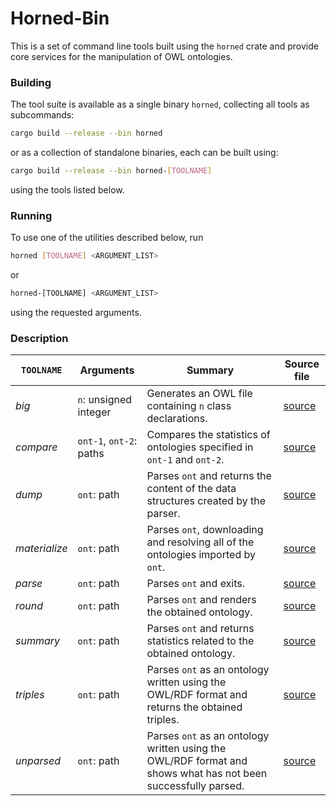 Horned-Bin
==========

This is a set of command line tools built using the `horned` crate and provide core services for the manipulation of OWL ontologies.

### Building

The tool suite is available as a single binary `horned`, collecting all tools as subcommands:

```bash
cargo build --release --bin horned
```

or as a collection of standalone binaries, each can be built using:

```bash
cargo build --release --bin horned-[TOOLNAME]
```

using the tools listed below.

### Running

To use one of the utilities described below, run

```bash
horned [TOOLNAME] <ARGUMENT_LIST>
```

or

```bash
horned-[TOOLNAME] <ARGUMENT_LIST>
```

using the requested arguments.

### Description

| `TOOLNAME` | Arguments | Summary | Source file |
| ---  | ---       | ---     | ---         |
| *big*  | `n`: unsigned integer | Generates an OWL file containing `n` class declarations.     | [source](src/bin/horned_big.rs) |
| *compare*  | `ont-1`, `ont-2`: paths     | Compares the statistics of ontologies specified in `ont-1` and `ont-2`. | [source](src/bin/horned_compare.rs) |
| *dump*  | `ont`: path     | Parses `ont` and returns the content of the data structures created by the parser. | [source](src/bin/horned_dump.rs) |
| *materialize*  | `ont`: path     | Parses `ont`, downloading and resolving all of the ontologies imported by `ont`. | [source](src/bin/horned_materialize.rs) |
| *parse*  | `ont`: path     | Parses `ont` and exits. | [source](src/bin/horned_parse.rs) |
| *round*  | `ont`: path     | Parses `ont` and renders the obtained ontology. | [source](src/bin/horned_round.rs) |
| *summary*  | `ont`: path     | Parses `ont` and returns statistics related to the obtained ontology. | [source](src/bin/horned_summary.rs) |
| *triples*  | `ont`: path     | Parses `ont` as an ontology written using the OWL/RDF format and returns the obtained triples. | [source](src/bin/horned_triple.rs) |
| *unparsed*  | `ont`: path     | Parses `ont` as an ontology written using the OWL/RDF format and shows what has not been successfully parsed. | [source](src/bin/horned_unparsed.rs) |

